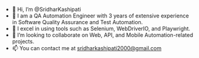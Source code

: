 - 👋 Hi, I’m @SridharKashipati
- 👀 I am a QA Automation Engineer with 3 years of extensive experience in Software Quality Assurance and Test Automation.
- 🌱 I excel in using tools such as Selenium, WebDriverIO, and Playwright.
- 💞️ I’m looking to collaborate on Web, API, and Mobile Automation-related projects.
- 📫 You can contact me at sridharkashipati2000@gmail.com

<!---
SridharKashipati/SridharKashipati is a ✨ special ✨ repository because its `README.md` (this file) appears on your GitHub profile.
You can click the Preview link to take a look at your changes.
--->
